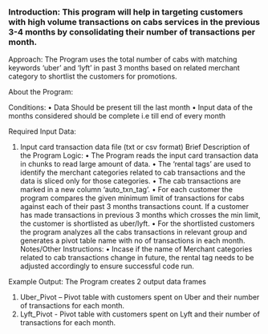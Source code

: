 ### Introduction: This program will help in targeting customers with high volume transactions on cabs services in the previous 3-4 months by consolidating their number of transactions per month.

Approach:
	The Program uses the total number of cabs with matching keywords ‘uber’ and ‘lyft’ in past 3 months based on related merchant category to shortlist the customers for promotions.

About the Program:

Conditions:
•	Data Should be present till the last month
•	Input data of the months considered should be complete i.e till end of every month

Required Input Data:
1.	Input card transaction data file (txt or csv format)
Brief Description of the Program Logic:
•	The Program reads the input card transaction data in chunks to read large amount of data.
•	The ‘rental tags’ are used to identify the merchant categories related to cab transactions and the data is sliced only for those categories.
•	The cab transactions are marked in a new column ‘auto_txn_tag’.
•	For each customer the program compares the given minimum limit of transactions for cabs against each of their past 3 months transactions count. If a customer has made transactions in previous 3 months which crosses the min limit, the customer is shortlisted as uber/lyft. 
•	For the shortlisted customers the program analyzes all the cabs transactions in relevant group and generates a pivot table name with no of transactions in each month.
Notes/Other Instructions:
•	Incase if the name of Merchant categories related to cab transactions change in future, the rental tag needs to be adjusted accordingly to ensure successful code run.

Example Output:
The Program creates 2 output data frames
1.	Uber_Pivot – Pivot table with customers spent on Uber and their number of transactions for each month.
2.	Lyft_Pivot - Pivot table with customers spent on Lyft and their number of transactions for each month.
